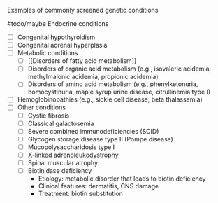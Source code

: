 Examples of commonly screened genetic conditions

#todo/maybe
Endocrine conditions
   - [ ] Congenital hypothyroidism
   - [ ] Congenital adrenal hyperplasia
- [ ] Metabolic conditions
   - [ ] [[Disorders of fatty acid metabolism]]
   - [ ] Disorders of organic acid metabolism (e.g., isovaleric acidemia, methylmalonic acidemia, propionic acidemia)
   - [ ] Disorders of amino acid metabolism (e.g., phenylketonuria, homocystinuria, maple syrup urine disease, citrullinemia type I)
- [ ] Hemoglobinopathies (e.g., sickle cell disease, beta thalassemia)
- [ ] Other conditions
   - [ ] Cystic fibrosis
   - [ ] Classical galactosemia
   - [ ] Severe combined immunodeficiencies (SCID)
   - [ ] Glycogen storage disease type II (Pompe disease)
   - [ ] Mucopolysaccharidosis type I
   - [ ] X-linked adrenoleukodystrophy
   - [ ] Spinal muscular atrophy
   - [ ] Biotinidase deficiency
	  - Etiology: metabolic disorder that leads to biotin deficiency
	  - Clinical features: dermatitis, CNS damage
	  - Treatment: biotin substitution

